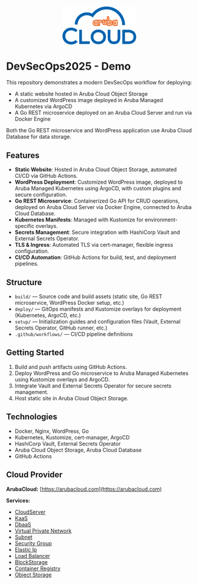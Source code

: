 <p align="center">
  <img src="logo.png" alt="Logo" width="200"/>
</p>

# DevSecOps2025 - Demo

This repository demonstrates a modern DevSecOps workflow for deploying:

- A static website hosted in Aruba Cloud Object Storage
- A customized WordPress image deployed in Aruba Managed Kubernetes via ArgoCD
- A Go REST microservice deployed on an Aruba Cloud Server and run via Docker Engine

Both the Go REST microservice and WordPress application use Aruba Cloud Database for data storage.

## Features

- **Static Website**: Hosted in Aruba Cloud Object Storage, automated CI/CD via GitHub Actions.
- **WordPress Deployment**: Customized WordPress image, deployed to Aruba Managed Kubernetes using ArgoCD, with custom plugins and secure configuration.
- **Go REST Microservice**: Containerized Go API for CRUD operations, deployed on Aruba Cloud Server via Docker Engine, connected to Aruba Cloud Database.
- **Kubernetes Manifests**: Managed with Kustomize for environment-specific overlays.
- **Secrets Management**: Secure integration with HashiCorp Vault and External Secrets Operator.
- **TLS & Ingress**: Automated TLS via cert-manager, flexible ingress configuration.
- **CI/CD Automation**: GitHub Actions for build, test, and deployment pipelines.

## Structure

- `build/` — Source code and build assets (static site, Go REST microservice, WordPress Docker setup, etc.)
- `deploy/` — GitOps manifests and Kustomize overlays for deployment (Kubernetes, ArgoCD, etc.)
- `setup/` — Initialization guides and configuration files (Vault, External Secrets Operator, GitHub runner, etc.)
- `.github/workflows/` — CI/CD pipeline definitions

## Getting Started

1. Build and push artifacts using GitHub Actions.
2. Deploy WordPress and Go microservice to Aruba Managed Kubernetes using Kustomize overlays and ArgoCD.
3. Integrate Vault and External Secrets Operator for secure secrets management.
4. Host static site in Aruba Cloud Object Storage.

## Technologies

- Docker, Nginx, WordPress, Go
- Kubernetes, Kustomize, cert-manager, ArgoCD
- HashiCorp Vault, External Secrets Operator
- Aruba Cloud Object Storage, Aruba Cloud Database
- GitHub Actions

## Cloud Provider

**ArubaCloud:** [https://arubacloud.com](https://arubacloud.com)

**Services:**
- [CloudServer](https://kb.arubacloud.com/en/computing/cloud-servers.aspx)
- [KaaS](https://kb.arubacloud.com/cmp/en/container/kubernetes.aspx)
- [DbaaS](https://kb.arubacloud.com/en/database/cloud-dbaas.aspx)
- [Virtual Private Network](https://kb.arubacloud.com/cmp/en/networking/vpc-networks.aspx)
- [Subnet](https://kb.arubacloud.com/cmp/en/networking/vpc-networks/subnet.aspx)
- [Security Group](https://kb.arubacloud.com/cmp/en/networking/vpc-networks/security-group.aspx)
- [Elastic Ip](https://kb.arubacloud.com/cmp/en/networking/elastic-ip.aspx)
- [Load Balancer](https://kb.arubacloud.com/cmp/en/networking/load-balancer/description.aspx)
- [BlockStorage](https://kb.arubacloud.com/cmp/en/storage/block-storage.aspx)
- [Container Registry](https://kb.arubacloud.com/en/storage/object-storage.aspx)
- [Object Storage](https://kb.arubacloud.com/en/storage/object-storage.aspx)
